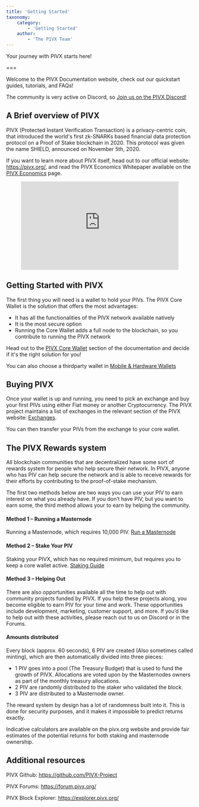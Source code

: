 ```yaml
---
title: 'Getting Started'
taxonomy:
    category:
        - 'Getting Started'
    author:
        - 'The PIVX Team'
---
```


Your journey with PIVX starts here!

===

Welcome to the PIVX Documentation website, check out our quickstart guides, tutorials, and FAQs!

The community is very active on Discord, so [Join us on the PIVX Discord!](https://discord.pivx.org/)

## A Brief overview of PIVX

PIVX (Protected Instant Verification Transaction) is a privacy-centric coin, that introduced the world's first zk-SNARKs based financial data protection protocol on a Proof of Stake blockchain in 2020. This protocol was given the name SHIELD, announced on November 5th, 2020.

If you want to learn more about PIVX itself, head out to our official website: https://pivx.org/, and read the PIVX Economics Whitepaper available on the [PIVX Economics](https://pivx.org/economics?target=_blank) page.

<center>
<iframe width="424" height="238" src="https://www.youtube.com/embed/bS0949CgF_Q" title="YouTube video player" frameborder="0" allow="accelerometer; autoplay; clipboard-write; encrypted-media; gyroscope; picture-in-picture" allowfullscreen></iframe>
</center>

## Getting Started with PIVX

The first thing you will need is a wallet to hold your PIVs. The PIVX Core Wallet is the solution that offers the most advantages:
* It has all the functionalities of the PIVX network available natively
* It is the most secure option
* Running the Core Wallet adds a full node to the blockchain, so you contribute to running the PIVX network

Head out to the [PIVX Core Wallet](/pivx-core-wallet) section of the documentation and decide if it's the right solution for you!

You can also choose a thirdparty wallet in [Mobile & Hardware Wallets](/mobile-hardware-wallets)

## Buying PIVX

Once your wallet is up and running, you need to pick an exchange and buy your first PIVs using either Fiat money or another Cryptocurrency. The PIVX project maintains a list of exchanges in the relevant section of the PIVX website: [Exchanges](https://pivx.org/exchanges).

You can then transfer your PIVs from the exchange to your core wallet.

## The PIVX Rewards system

All blockchain communities that are decentralized have some sort of rewards system for people who help secure their network.
In PIVX, anyone who has PIV can help secure the network and is able to receive rewards for their efforts by contributing to the proof-of-stake mechanism.

The first two methods below are two ways you can use your PIV to earn interest on what you already have. If you don’t have PIV, but you want to earn some, the third method allows your to earn by helping the community.

#### Method 1 – Running a Masternode
Running a Masternode, which requires 10,000 PIV. [Run a Masternode](/masternodes-and-governance)

#### Method 2 – Stake Your PIV
Staking your PIVX, which has no required minimum, but requires you to keep a core wallet active. [Staking Guide](/staking)

#### Method 3 – Helping Out
There are also opportunities available all the time to help out with community projects funded by PIVX. If you help these projects along, you become eligible to earn PIV for your time and work. These opportunities include development, marketing, customer support, and more. If you’d like to help out with these activities, please reach out to us on Discord or in the Forums.

#### Amounts distributed
Every block (approx. 60 seconds), 6 PIV are created (Also sometimes called minting), which are then automatically divided into three pieces:
* 1 PIV goes into a pool (The Treasury Budget) that is used to fund the growth of PIVX. Allocations are voted upon by the Masternodes owners as part of the monthly treasury allocations.
* 2 PIV are randomly distributed to the staker who validated the block.
* 3 PIV are distributed to a Masternode owner.

The reward system by design has a lot of randomness built into it. This is done for security purposes, and it makes it impossible to predict returns exactly.

Indicative calculators are available on the pivx.org website and provide fair estimates of the potential returns for both staking and masternode ownership.

## Additional resources
PIVX Github: https://github.com/PIVX-Project

PIVX Forums: https://forum.pivx.org/

PIVX Block Explorer: https://explorer.pivx.org/
